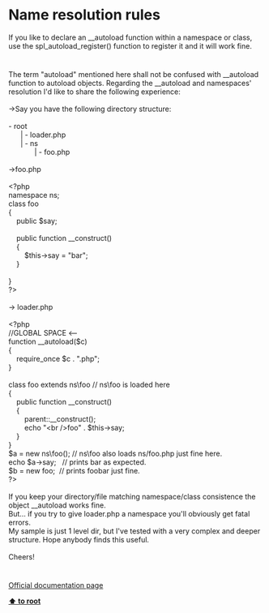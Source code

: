 # Name resolution rules




<div class="phpcode"><span class="html">
If you like to declare an __autoload function within a namespace or class, use the spl_autoload_register() function to register it and it will work fine.</span>
</div>
  

#


<div class="phpcode"><span class="html">
The term &quot;autoload&quot; mentioned here shall not be confused with __autoload function to autoload objects. Regarding the __autoload and namespaces&apos; resolution I&apos;d like to share the following experience:<br><br>-&gt;Say you have the following directory structure:<br><br>- root<br>&#xA0; &#xA0; &#xA0; | - loader.php <br>&#xA0; &#xA0; &#xA0; | - ns<br>&#xA0; &#xA0; &#xA0; &#xA0; &#xA0; &#xA0;&#xA0; | - foo.php<br><br>-&gt;foo.php<br><br><span class="default">&lt;?php<br></span><span class="keyword">namespace </span><span class="default">ns</span><span class="keyword">;<br>class </span><span class="default">foo<br></span><span class="keyword">{<br>&#xA0; &#xA0; public </span><span class="default">$say</span><span class="keyword">;<br>&#xA0; &#xA0; <br>&#xA0; &#xA0; public function </span><span class="default">__construct</span><span class="keyword">()<br>&#xA0; &#xA0; {<br>&#xA0; &#xA0; &#xA0; &#xA0; </span><span class="default">$this</span><span class="keyword">-&gt;</span><span class="default">say </span><span class="keyword">= </span><span class="string">&quot;bar&quot;</span><span class="keyword">;<br>&#xA0; &#xA0; }<br>&#xA0; &#xA0; <br>}<br></span><span class="default">?&gt;<br></span><br>-&gt; loader.php<br><br><span class="default">&lt;?php<br></span><span class="comment">//GLOBAL SPACE &lt;--<br></span><span class="keyword">function </span><span class="default">__autoload</span><span class="keyword">(</span><span class="default">$c</span><span class="keyword">)<br>{<br>&#xA0; &#xA0; require_once </span><span class="default">$c </span><span class="keyword">. </span><span class="string">&quot;.php&quot;</span><span class="keyword">;<br>}<br><br>class </span><span class="default">foo </span><span class="keyword">extends </span><span class="default">ns</span><span class="keyword">\</span><span class="default">foo </span><span class="comment">// ns\foo is loaded here<br></span><span class="keyword">{<br>&#xA0; &#xA0; public function </span><span class="default">__construct</span><span class="keyword">()<br>&#xA0; &#xA0; {<br>&#xA0; &#xA0; &#xA0; &#xA0; </span><span class="default">parent</span><span class="keyword">::</span><span class="default">__construct</span><span class="keyword">();<br>&#xA0; &#xA0; &#xA0; &#xA0; echo </span><span class="string">&quot;&lt;br /&gt;foo&quot; </span><span class="keyword">. </span><span class="default">$this</span><span class="keyword">-&gt;</span><span class="default">say</span><span class="keyword">;<br>&#xA0; &#xA0; }<br>}<br></span><span class="default">$a </span><span class="keyword">= new </span><span class="default">ns</span><span class="keyword">\</span><span class="default">foo</span><span class="keyword">(); </span><span class="comment">// ns\foo also loads ns/foo.php just fine here.<br></span><span class="keyword">echo </span><span class="default">$a</span><span class="keyword">-&gt;</span><span class="default">say</span><span class="keyword">;&#xA0;&#xA0; </span><span class="comment">// prints bar as expected.<br></span><span class="default">$b </span><span class="keyword">= new </span><span class="default">foo</span><span class="keyword">;&#xA0; </span><span class="comment">// prints foobar just fine.<br></span><span class="default">?&gt;<br></span><br>If you keep your directory/file matching namespace/class consistence the object __autoload works fine.<br>But... if you try to give loader.php a namespace you&apos;ll obviously get fatal errors. <br>My sample is just 1 level dir, but I&apos;ve tested with a very complex and deeper structure. Hope anybody finds this useful.<br><br>Cheers!</span>
</div>
  

#

[Official documentation page](https://www.php.net/manual/en/language.namespaces.rules.php)

**[⬆ to root](/)**